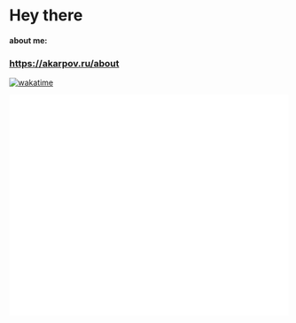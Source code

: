 # Hey there

#### about me:
### <https://akarpov.ru/about>
[![wakatime](https://wakatime.com/badge/user/88d1cbde-21c1-42c0-98a3-b3c83e808037.svg)](https://wakatime.com/@88d1cbde-21c1-42c0-98a3-b3c83e808037)

![Metrics](/github-metrics.svg)
